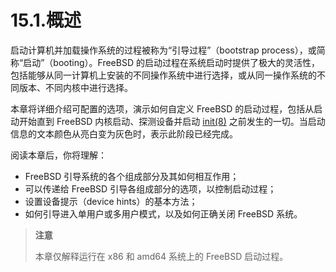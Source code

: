 # 15.1.概述

启动计算机并加载操作系统的过程被称为“引导过程”（bootstrap process），或简称“启动”（booting）。FreeBSD 的启动过程在系统启动时提供了极大的灵活性，包括能够从同一计算机上安装的不同操作系统中进行选择，或从同一操作系统的不同版本、不同内核中进行选择。

本章将详细介绍可配置的选项，演示如何自定义 FreeBSD 的启动过程，包括从启动开始直到 FreeBSD 内核启动、探测设备并启动 [init(8)](https://man.freebsd.org/cgi/man.cgi?query=init&sektion=8&format=html) 之前发生的一切。当启动信息的文本颜色从亮白变为灰色时，表示此阶段已经完成。

阅读本章后，你将理解：

- FreeBSD 引导系统的各个组成部分及其如何相互作用；
- 可以传递给 FreeBSD 引导各组成部分的选项，以控制启动过程；
- 设置设备提示（device hints）的基本方法；
- 如何引导进入单用户或多用户模式，以及如何正确关闭 FreeBSD 系统。

>**注意**
>
>本章仅解释运行在 x86 和 amd64 系统上的 FreeBSD 启动过程。
